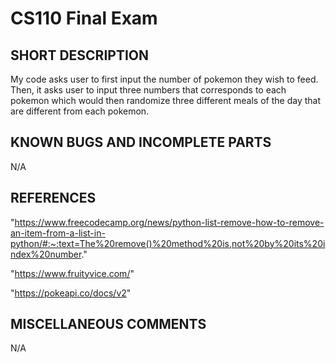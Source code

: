 # CS110 Final Exam

## SHORT DESCRIPTION
My code asks user to first input the number of pokemon they wish to feed. Then, it asks user to input three numbers that corresponds to each pokemon which would then randomize three different meals of the day that are different from each pokemon. 

## KNOWN BUGS AND INCOMPLETE PARTS 
N/A

## REFERENCES 
"https://www.freecodecamp.org/news/python-list-remove-how-to-remove-an-item-from-a-list-in-python/#:~:text=The%20remove()%20method%20is,not%20by%20its%20index%20number."

"https://www.fruityvice.com/"

"https://pokeapi.co/docs/v2"

## MISCELLANEOUS COMMENTS 
N/A